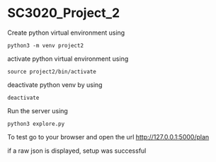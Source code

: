 # SC3020_Project_2
Create python virtual environment using
````
python3 -m venv project2 
````

activate python virtual environment using
````
source project2/bin/activate
````

deactivate python venv by using 
````
deactivate
````
Run the server using 
````
python3 explore.py
````
To test go to your browser and open the url
http://127.0.0.1:5000/plan

if a raw json is displayed, setup was successful
